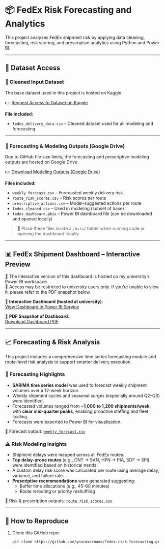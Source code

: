 # 📦 FedEx Risk Forecasting and Analytics

This project analyzes FedEx shipment risk by applying data cleaning, forecasting, risk scoring, and prescriptive analytics using Python and Power BI.

---

## 📁 Dataset Access

### 🔹 Cleaned Input Dataset
The base dataset used in this project is hosted on Kaggle.

👉 [Request Access to Dataset on Kaggle](https://kaggle.com/datasets/d6eb37a650632f3a572239824ed20d48f3d9999008231d21938b826e8bfe5134)

**File included:**
- `fedex_delivery_data.csv` – Cleaned dataset used for all modeling and forecasting

---

### 🔹 Forecasting & Modeling Outputs (Google Drive)

Due to GitHub file size limits, the forecasting and prescriptive modeling outputs are hosted on Google Drive:

👉 [Download Modeling Outputs (Google Drive)](https://drive.google.com/drive/folders/1GWo2l1rqBqftsqmtreYNLu0o8dW1EzZf?usp=share_link)

**Files included:**
- `weekly_forecast.csv` – Forecasted weekly delivery risk
- `route_risk_scores.csv` – Risk scores per route
- `prescriptive_actions.csv` – Model-suggested actions per route
- `fedex_cleaned.csv` – Used in modeling (subset of base)
- `fedex_dashboard.pbix` – Power BI dashboard file (can be downloaded and opened locally)

> 📂 Place these files inside a `/data/` folder when running code or opening the dashboard locally.

---

## 📊 FedEx Shipment Dashboard – Interactive Preview

🚧 The interactive version of this dashboard is hosted on my university’s Power BI workspace.  
🔐 Access may be restricted to university users only. If you’re unable to view it, please refer to the PDF snapshot below.

🔗 **Interactive Dashboard (hosted at university)**:  
[View Dashboard in Power BI Service](https://app.powerbi.com/groups/me/reports/9a381687-6805-473b-aa31-071a2d5e0d8b/8314f80ec30e41520942?experience=power-bi)

📄 **PDF Snapshot of Dashboard**:  
[Download Dashboard PDF](https://github.com/P48782/fedex-risk-forecasting/blob/main/Fedex%20forecasting.pdf)

---

## 📈 Forecasting & Risk Analysis

This project includes a comprehensive time series forecasting module and route-level risk analysis to support smarter delivery execution.

### 🔮 Forecasting Highlights

- **SARIMA time series model** was used to forecast weekly shipment volumes over a 12-week horizon.
- Weekly shipment cycles and seasonal surges (especially around Q2–Q3) were identified.
- Forecasted volumes ranged from **~1,000 to 1,200 shipments/week**, with **clear mid-quarter peaks**, enabling proactive staffing and fleet scaling.
- Forecasts were exported to Power BI for visualization.

📄 Forecast output: [`weekly_forecast.csv`](https://drive.google.com/drive/folders/1GWo2l1rqBqftsqmtreYNLu0o8dW1EzZf?usp=share_link)

### ⚠️ Risk Modeling Insights

- Shipment delays were mapped across all FedEx routes.
- **Top delay-prone routes** (e.g., ONT → SAN, HPN → PIA, SDF → SPI) were identified based on historical trends.
- A custom delay risk score was calculated per route using average delay, variance, and failure rate.
- **Prescriptive recommendations** were generated suggesting:
  - Buffer time allocations (e.g., 45–60 minutes)
  - Route rerouting or priority reshuffling

📄 Risk & prescription outputs: [`route_risk_scores.csv`](https://drive.google.com/drive/folders/1GWo2l1rqBqftsqmtreYNLu0o8dW1EzZf?usp=share_link)

---

## 🧪 How to Reproduce

1. Clone this GitHub repo:
   ```bash
   git clone https://github.com/yourusername/fedex-risk-forecasting.git
